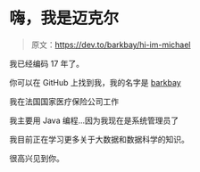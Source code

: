 # 嗨，我是迈克尔

> 原文：<https://dev.to/barkbay/hi-im-michael>

我已经编码 17 年了。

你可以在 GitHub 上找到我，我的名字是 [barkbay](https://github.com/barkbay)

我在法国国家医疗保险公司工作

我主要用 Java 编程...因为我现在是系统管理员了

我目前正在学习更多关于大数据和数据科学的知识。

很高兴见到你。